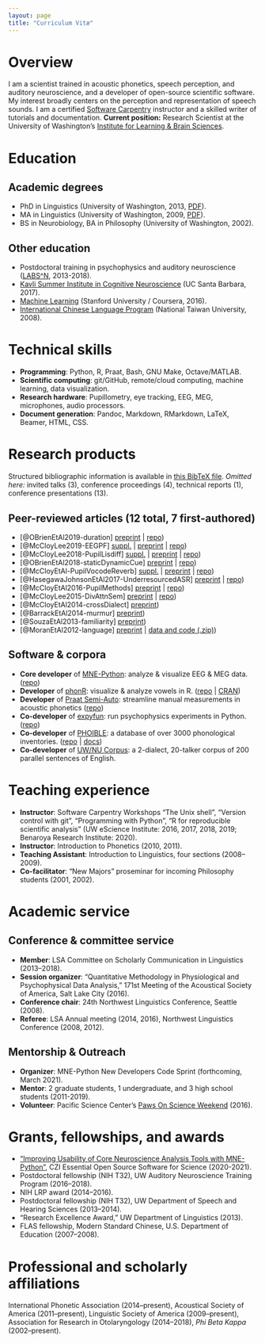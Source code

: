 ```yaml
---
layout: page
title: "Curriculum Vitæ"
---
```


# Overview
I am a scientist trained in acoustic phonetics, speech perception, and auditory neuroscience, and a developer of open-source scientific software. My interest broadly centers on the perception and representation of speech sounds. I am a certified [Software Carpentry](https://software-carpentry.org/team/) instructor and a skilled writer of tutorials and documentation.
**Current position:** Research Scientist at the University of Washington’s [Institute for Learning & Brain Sciences](http://ilabs.washington.edu/). <!-- , where I analyze magnetoencephalography (MEG) data relating to literacy and dyslexia, and contribute to the development of [MNE-Python](https://mne.tools/dev/index.html) neuroscience analysis software.-->

# Education

## Academic degrees
- PhD in Linguistics (University of Washington, 2013, [PDF](http://hdl.handle.net/1773/23472)).
- MA in Linguistics (University of Washington, 2009, [PDF](http://hdl.handle.net/1773/24799)).
- BS in Neurobiology, BA in Philosophy (University of Washington, 2002).

## Other education
- Postdoctoral training in psychophysics and auditory neuroscience ([LABS^N](http://depts.washington.edu/labsn/), 2013-2018).
- [Kavli Summer Institute in Cognitive Neuroscience](http://sicn.cmb.ucdavis.edu/) (UC Santa Barbara, 2017).
- [Machine Learning](https://www.coursera.org/account/accomplishments/records/FY94856VBP3Q) (Stanford University / Coursera, 2016).
- [International Chinese Language Program](http://iclp.ntu.edu.tw/) (National Taiwan University, 2008).

# Technical skills
- **Programming**: Python, R, Praat, Bash, GNU Make, Octave/MATLAB.
- **Scientific computing**: git/GitHub, remote/cloud computing, machine learning, data visualization.
- **Research hardware**: Pupillometry, eye tracking, EEG, MEG, microphones, audio processors.
- **Document generation**: Pandoc, Markdown, RMarkdown, LaTeX, Beamer, HTML, CSS.

# Research products
Structured bibliographic information is available in [this BibTeX file](../bib/McCloy_CV.bib).
*Omitted here:* invited talks (3), conference proceedings (4), technical reports (1), conference presentations (13).

## Peer-reviewed articles (12 total, 7 first-authored)
- [@OBrienEtAl2019-duration] [preprint](https://psyarxiv.com/urd7w) \| [repo](https://github.com/YeatmanLab/Parametric_speech_public))
- [@McCloyLee2019-EEGPF] [suppl.](https://www.tandfonline.com/doi/suppl/10.1080/23273798.2019.1569246) \| [preprint](http://dx.doi.org/10.17605/osf.io/f3mwp) \| [repo](https://github.com/LABSN-pubs/2018-lcn-eeg-phonological-features))
- [@McCloyLee2018-PupilLisdiff] [suppl.](../pubs/McCloyEtAl2018_PupillometryListeningDifficultyAttentionSwitching_supplement.pdf) \| [preprint](https://psyarxiv.com/2ubyj/) \| [repo](https://github.com/LABSN-pubs/2018-pupil-lisdiff))
- [@OBrienEtAl2018-staticDynamicCue] [preprint](https://www.biorxiv.org/content/early/2018/04/22/305748) \| [repo](https://github.com/YeatmanLab/Speech_contrasts_public))
- [@McCloyEtAl-PupilVocodeReverb] [suppl.](../pubs/McCloyEtAl2017_PupillometryAttnSwitching_supplement.pdf) \| [preprint](../pubs/McCloyEtAl2017_PupillometryAttnSwitching_preprint.pdf) \| [repo](https://github.com/LABSN-pubs/2017-JASA-pupil-attn-switch))
- [@HasegawaJohnsonEtAl2017-UnderresourcedASR] [preprint](../pubs/HasegawaJohnsonEtAl2017_UnderresourcedASR.pdf) \| [repo](https://github.com/ws15code/prob-trans))
- [@McCloyEtAl2016-PupilMethods] [preprint](../pubs/McCloyEtAl2016_PupillometryDeconvolution_preprint.pdf) \| [repo](https://github.com/LABSN-pubs/2016-JASA-pupil-deconv-methods))
- [@McCloyLee2015-DivAttnSem] [preprint](../pubs/McCloyLee2015_DividedAttentionSemanticPhonetic_prepub.pdf) \| [repo](https://github.com/LABSN-pubs/2015-JASA-divided-attn-phonetic-semantic))
- [@McCloyEtAl2014-crossDialect] [preprint](../pubs/McCloyEtAl_CrossDialectIntelligibility.pdf))
- [@BarrackEtAl2014-murmur] [preprint](../pubs/BarrackEtAl2014_PIEmurmur.pdf))
- [@SouzaEtAl2013-familiarity] [preprint](../pubs/SouzaEtAl2013_FamiliarTalkerPrepub.pdf))
- [@MoranEtAl2012-language] [preprint](http://hdl.handle.net/1773/25269) \| [data and code (.zip)](../pubs/MoranMcCloyWright2012-DataAndScript.zip))

## Software & corpora
- **Core developer** of [MNE-Python](https://mne.tools): analyze & visualize EEG & MEG data. ([repo](https://github.com/mne-tools/mne-python))
- **Developer** of [phonR](http://drammock.github.io/phonR/): visualize & analyze vowels in R. ([repo](https://github.com/drammock/phonR) \| [CRAN](https://cran.r-project.org/package=phonR))
- **Developer** of [Praat Semi-Auto](http://github.com/drammock/praat-semiauto/): streamline manual measurements in acoustic phonetics ([repo](http://github.com/drammock/praat-semiauto/))
- **Co-developer** of [expyfun](https://labsn.github.io/expyfun/): run psychophysics experiments in Python. ([repo](http://github.com/LABSN/expyfun))
- **Co-developer** of [PHOIBLE](http://phoible.org/): a database of over 3000 phonological inventories. ([repo](https://github.com/phoible/dev) \| [docs](http://phoible.github.io/))
- **Co-developer** of [UW/NU Corpus](http://depts.washington.edu/phonlab/projects/uwnu.php): a 2-dialect, 20-talker corpus of 200 parallel sentences of English.


# Teaching experience

- **Instructor**: Software Carpentry Workshops “The Unix shell”, “Version control with git”, “Programming with Python”, “R for reproducible scientific analysis” (UW eScience Institute: 2016, 2017, 2018, 2019; Benaroya Research Institute: 2020).
- **Instructor**: Introduction to Phonetics (2010, 2011).
- **Teaching Assistant**: Introduction to Linguistics, four sections (2008–2009).
- **Co-facilitator**: “New Majors” proseminar for incoming Philosophy students (2001, 2002).

# Academic service

## Conference & committee service
- **Member**: LSA Committee on Scholarly Communication in Linguistics (2013–2018).
- **Session organizer**: “Quantitative Methodology in Physiological and Psychophysical Data Analysis,” 171st Meeting of the Acoustical Society of America, Salt Lake City (2016).
- **Conference chair**: 24th Northwest Linguistics Conference, Seattle (2008).
- **Referee**: LSA Annual meeting (2014, 2016), Northwest Linguistics Conference (2008, 2012).

## Mentorship & Outreach
- **Organizer**: MNE-Python New Developers Code Sprint (forthcoming, March 2021).
- **Mentor**: 2 graduate students, 1 undergraduate, and 3 high school students (2011-2019).
- **Volunteer**: Pacific Science Center’s [Paws On Science Weekend](https://www.pacificsciencecenter.org/paws-on-science-husky-weekend/) (2016).

# Grants, fellowships, and awards
- [“Improving Usability of Core Neuroscience Analysis Tools with MNE-Python”](https://chanzuckerberg.com/eoss/proposals/improving-usability-of-core-neuroscience-analysis-tools-with-mne-python/), CZI Essential Open Source Software for Science (2020-2021).
- Postdoctoral fellowship (NIH T32), UW Auditory Neuroscience Training Program (2016–2018).
- NIH LRP award (2014–2016).
- Postdoctoral fellowship (NIH T32), UW Department of Speech and Hearing Sciences (2013–2014).
- “Research Excellence Award,” UW Department of Linguistics (2013).
- FLAS fellowship, Modern Standard Chinese, U.S. Department of Education (2007–2008).

# Professional and scholarly affiliations
International Phonetic Association (2014–present), Acoustical Society of America (2011–present), Linguistic Society of America (2009–present), Association for Research in Otolaryngology (2014–2018), _Phi Beta Kappa_ (2002–present).

<!--
# Languages
English (native), Modern Standard Chinese (intermediate), Spanish (reading knowledge).
-->
